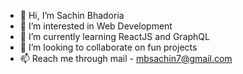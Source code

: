 - 👋 Hi, I’m Sachin Bhadoria
- 👀 I’m interested in Web Development
- 🌱 I’m currently learning ReactJS and GraphQL
- 💞️ I’m looking to collaborate on fun projects
- 📫 Reach me through mail - mbsachin7@gmail.com

<!---
sachi10/sachi10 is a ✨ special ✨ repository because its `README.md` (this file) appears on your GitHub profile.
You can click the Preview link to take a look at your changes.
--->
